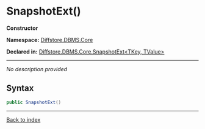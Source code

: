 # SnapshotExt()

**Constructor**

**Namespace:** [Diffstore.DBMS.Core](Diffstore.DBMS.Core.md)

**Declared in:** [Diffstore.DBMS.Core.SnapshotExt<TKey, TValue>](Diffstore.DBMS.Core.SnapshotExt{TKey,TValue}.md)

------


*No description provided*

## Syntax

```csharp
public SnapshotExt()
```

------

[Back to index](index.md)